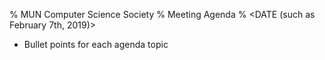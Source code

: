 % MUN Computer Science Society
% Meeting Agenda
% <DATE (such as February 7th, 2019)>

* Bullet points for each agenda topic